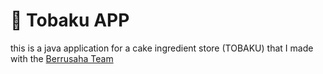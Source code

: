 # 📱 Tobaku APP
this is a java application for a cake ingredient store (TOBAKU) that I made with the [Berrusaha Team](https://www.instagram.com/berrusaha.team/) 
